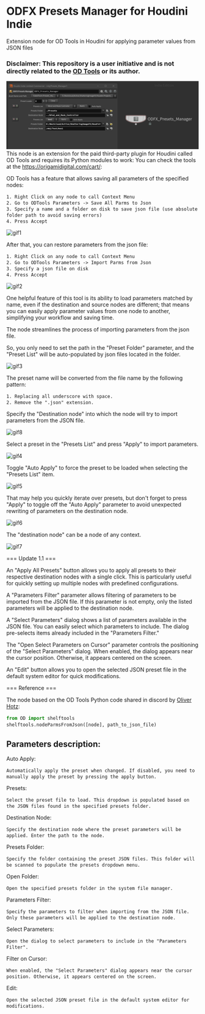 # ODFX Presets Manager for Houdini Indie
Extension node for OD Tools in Houdini for applying parameter values from JSON files
### Disclaimer: This repository is a user initiative and is not directly related to the [OD Tools](https://origamidigital.com/cart/) or its author.
![Screenshot](Screenshot.png)
This node is an extension for the paid third-party plugin for Houdini called OD Tools and requires its Python modules to work:
You can check the tools at the https://origamidigital.com/cart/:

OD Tools has a feature that allows saving all parameters of the specified nodes:

    1. Right Click on any node to call Context Menu
    2. Go to ODTools Parameters -> Save All Parms to Json
    3. Specify a name and a folder on disk to save json file (use absolute folder path to avoid saving errors)
    4. Press Accept
    
![gif1](https://github.com/Faitel/ODFX_Presets_Manager/assets/10779163/9b444106-e896-489a-8220-3ee0d71640b8)

After that, you can restore parameters from the json file:

    1. Right Click on any node to call Context Menu
    2. Go to ODTools Parameters -> Import Parms from Json
    3. Specify a json file on disk
    4. Press Accept

![gif2](https://github.com/Faitel/ODFX_Presets_Manager/assets/10779163/4477501b-6ecb-4fe3-a369-841c8013ef65)

One helpful feature of this tool is its ability to load parameters matched by name, even if the destination and source nodes are different; that means you can easily apply parameter values from one node to another, simplifying your workflow and saving time.

The node streamlines the process of importing parameters from the json file. 

So, you only need to set the path in the "Preset Folder" parameter, and the "Preset List" will be auto-populated by json files located in the folder.

![gif3](https://github.com/Faitel/ODFX_Presets_Manager/assets/10779163/a530655f-5029-4063-bfe0-e520c4396d21)

The preset name will be converted from the file name by the following pattern:

    1. Replacing all underscore with space.
    2. Remove the ".json" extension.

Specify the "Destination node" into which the node will try to import parameters from the JSON file.

![gif8](https://github.com/Faitel/ODFX_Presets_Manager/assets/10779163/c022c7aa-0a49-4517-8206-a371f1a8e562)

Select a preset in the "Presets List" and press "Apply" to import parameters.

![gif4](https://github.com/Faitel/ODFX_Presets_Manager/assets/10779163/14a984f0-12e5-4e85-a4a8-371bb0112e5f)

Toggle "Auto Apply" to force the preset to be loaded when selecting the "Presets List" item. 

![gif5](https://github.com/Faitel/ODFX_Presets_Manager/assets/10779163/4f5512dd-9f3a-4715-a816-bd95168ff3a9)

That may help you quickly iterate over presets, but don't forget to press "Apply" to toggle off the "Auto Apply" parameter to avoid unexpected rewriting of parameters on the destination node. 

![gif6](https://github.com/Faitel/ODFX_Presets_Manager/assets/10779163/fd85ef7c-7123-4f4c-aeb4-13c6d04a20f7)

The "destination node" can be a node of any context.

![gif7](https://github.com/Faitel/ODFX_Presets_Manager/assets/10779163/ae932697-ec2a-40ec-998c-306b9ee46fbc)

=== Update 1.1 === 

An "Apply All Presets" button allows you to apply all presets to their respective destination nodes with a single click. This is particularly useful for quickly setting up multiple nodes with predefined configurations.

A "Parameters Filter" parameter allows filtering of parameters to be imported from the JSON file. If this parameter is not empty, only the listed parameters will be applied to the destination node. 

A "Select Parameters" dialog shows a list of parameters available in the JSON file. You can easily select which parameters to include. The dialog pre-selects items already included in the "Parameters Filter."

The "Open Select Parameters on Cursor" parameter controls the positioning of the "Select Parameters" dialog. When enabled, the dialog appears near the cursor position. Otherwise, it appears centered on the screen.

An "Edit" button allows you to open the selected JSON preset file in the default system editor for quick modifications.

=== Reference === 

The node based on the OD Tools Python code shared in discord by [Oliver Hotz](https://discord.com/channels/279443049069674496/625410894200832061/1244293453026693120):

```Python
from OD import shelftools
shelftools.nodeParmsFromJson([node], path_to_json_file)
```

## Parameters description:

Auto Apply:

    Automatically apply the preset when changed. If disabled, you need to manually apply the preset by pressing the apply button.

Presets:

    Select the preset file to load. This dropdown is populated based on the JSON files found in the specified presets folder.

Destination Node:

    Specify the destination node where the preset parameters will be applied. Enter the path to the node.

Presets Folder:

    Specify the folder containing the preset JSON files. This folder will be scanned to populate the presets dropdown menu.

Open Folder:

    Open the specified presets folder in the system file manager.
    
Parameters Filter:

    Specify the parameters to filter when importing from the JSON file. Only these parameters will be applied to the destination node.

Select Parameters:

    Open the dialog to select parameters to include in the "Parameters Filter".

Filter on Cursor:

    When enabled, the "Select Parameters" dialog appears near the cursor position. Otherwise, it appears centered on the screen.

Edit:

    Open the selected JSON preset file in the default system editor for modifications.

